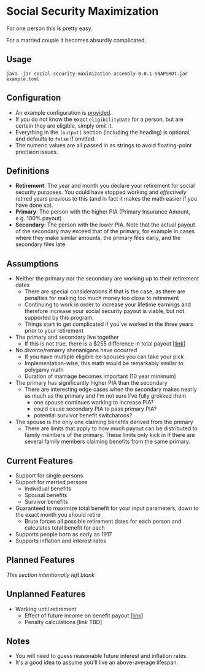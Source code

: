 # Social Security Maximization
For one person this is pretty easy.

For a married couple it becomes absurdly complicated.

## Usage
```shell script
java -jar social-security-maximization-assembly-0.0.1-SNAPSHOT.jar example.toml
```

## Configuration
- An example configuration is [provided](example.toml).
- If you do not know the exact `eligibilityDate` for a person, but are certain they are eligible, simply omit it.
- Everything in the `[output]` section (including the heading) is optional, and defaults to `false` if omitted.
- The numeric values are all passed in as strings to avoid floating-point precision issues.

## Definitions
- **Retirement**: The year and month you declare your retirement for social security purposes.
  You could have stopped working and *effectively* retired years previous to this (and in fact
  it makes the math easier if you have done so).
- **Primary**: The person with the higher PIA (Primary Insurance Amount, e.g. 100% payout)
- **Secondary**: The person with the lower PIA. Note that the actual payout of the secondary may
  exceed that of the primary, for example in cases where they make similar amounts, the primary
  files early, and the secondary files late.

## Assumptions
- Neither the primary nor the secondary are working up to their retirement dates
    - There are special considerations if that is the case, as there are penalties
      for making too much money too close to retirement
    - Continuing to work in order to increase your lifetime earnings and therefore
      increase your social security payout is viable, but not supported by this program.
    - Things start to get complicated if you've worked in the three years prior to your retirement
- The primary and secondary live together
    - If this is not true, there is a $255 difference in total payout [[link]](https://www.ssa.gov/planners/survivors/ifyou.html)
- No divorce/remarry shenanigans have occurred
    - If you have multiple eligible ex-spouses you can take your pick
    - Implementation-wise, this math would be remarkably similar to polygamy math
    - Duration of marriage becomes important (10 year minimum)
- The primary has significantly higher PIA than the secondary
    - There are interesting edge cases when the secondary makes nearly as much as the primary
      and I'm not sure I've fully grokked them
        - one spouse continues working to increase PIA?
        - could cause secondary PIA to pass primary PIA?
        - potential survivor benefit switcharoos?
- The spouse is the only one claiming benefits derived from the primary
    - There are limits that apply to how much payout can be distributed to family members of the primary.
      These limits only kick in if there are several family members claiming benefits from the same primary.

## Current Features
- Support for single persons
- Support for married persons
    - Individual benefits
    - Spousal benefits
    - Survivor benefits
- Guaranteed to maximize total benefit for your input parameters, down to the exact month you should retire
    - Brute forces all possible retirement dates for each person and calculates total benefit for each
- Supports people born as early as 1917
- Supports inflation and interest rates

## Planned Features
*This section intentionally left blank*

## Unplanned Features
- Working until retirement
    - Effect of future income on benefit payout [[link]](https://www.ssa.gov/OACT/COLA/piaformula.html)
    - Penalty calculations \[link TBD\]

## Notes
- You will need to guess reasonable future interest and inflation rates.
- It's a good idea to assume you'll live an above-average lifespan.
